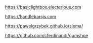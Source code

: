 https://basiclightbox.electerious.com

https://handlebarsjs.com

https://pawelgrzybek.github.io/siema/

https://github.com/cferdinandi/gumshoe
